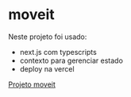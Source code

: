 # moveit

Neste projeto foi usado:
- next.js com typescripts
- contexto para gerenciar estado
- deploy na vercel

[Projeto moveit](https://moveit-next-beta.vercel.app)
